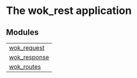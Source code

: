 

# The wok_rest application #


## Modules ##


<table width="100%" border="0" summary="list of modules">
<tr><td><a href="https://gitlab.botsunit.com/msaas/wok_cowboy/tree/master/doc/wok_request.md" class="module">wok_request</a></td></tr>
<tr><td><a href="https://gitlab.botsunit.com/msaas/wok_cowboy/tree/master/doc/wok_response.md" class="module">wok_response</a></td></tr>
<tr><td><a href="https://gitlab.botsunit.com/msaas/wok_cowboy/tree/master/doc/wok_routes.md" class="module">wok_routes</a></td></tr></table>

